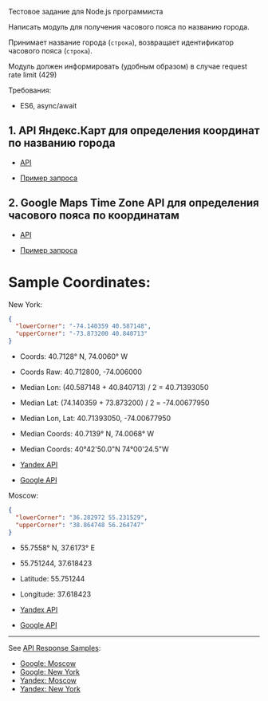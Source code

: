 Тестовое задание для Node.js программиста

Написать модуль для получения часового пояса по названию города.

Принимает название города (`строка`), возвращает идентификатор часового пояса (`строка`).

Модуль должен информировать (удобным образом) в случае request rate limit (429)

Требования:

- ES6, async/await

## 1. API Яндекс.Карт для определения координат по названию города

- [API](https://tech.yandex.ru/maps/geocoder/)

- [Пример запроса](https://geocode-maps.yandex.ru/1.x/?geocode=${city}&format=json&results=1)

## 2. Google Maps Time Zone API для определения часового пояса по координатам

- [API](https://developers.google.com/maps/documentation/timezone/start)

- [Пример запроса](https://maps.googleapis.com/maps/api/timezone/json?location=${coord}&timestamp=${timestamp}&key=${key})

# Sample Coordinates:

New York:

```json
{
  "lowerCorner": "-74.140359 40.587148",
  "upperCorner": "-73.873200 40.840713"
}
```
- Coords: 40.7128° N, 74.0060° W
- Coords Raw: 40.712800, -74.006000
- Median Lon: (40.587148 + 40.840713) / 2 = 40.71393050
- Median Lat: (74.140359 + 73.873200) / 2 = -74.00677950
- Median Lon, Lat: 40.71393050, -74.00677950
- Median Coords: 40.7139° N, 74.0068° W
- Median Coords: 40°42'50.0"N 74°00'24.5"W

- [Yandex API](https://geocode-maps.yandex.ru/1.x/?geocode=new%20york&format=json&results=1)
- [Google API](https://maps.googleapis.com/maps/api/timezone/json?location=40.71393050,-74.00677950&timestamp=1458000000&key=YOUR_API_KEY)

Moscow:

```json
{
  "lowerCorner": "36.282972 55.231529",
  "upperCorner": "38.864748 56.264747"
}
```
- 55.7558° N, 37.6173° E
- 55.751244, 37.618423

- Latitude: 55.751244
- Longitude: 37.618423

- [Yandex API](https://geocode-maps.yandex.ru/1.x/?geocode=moscow&format=json&results=1)
- [Google API](https://maps.googleapis.com/maps/api/timezone/json?location=55.751244,37.618423&timestamp=1458000000&key=YOUR_API_KEY)

------------

See [API Response Samples](public/api-samples):

- [Google: Moscow](public/api-samples/google-moscow.json)
- [Google: New York](public/api-samples/google-new%20york.json)
- [Yandex: Moscow](public/api-samples/yandex-moscow.json)
- [Yandex: New York](public/api-samples/yandex-new%20york.json)

